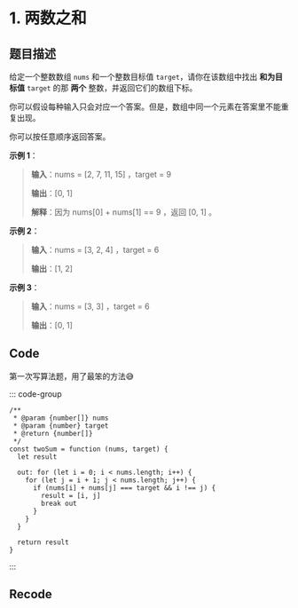 # 1. 两数之和 <Badge type="info" text="简单" />

## 题目描述

给定一个整数数组 `nums` 和一个整数目标值 `target`，请你在该数组中找出 **和为目标值** `target` 的那 **两个**
整数，并返回它们的数组下标。

你可以假设每种输入只会对应一个答案。但是，数组中同一个元素在答案里不能重复出现。

你可以按任意顺序返回答案。

**示例 1**：

> **输入**：nums = [2, 7, 11, 15] ，target = 9
>
> **输出**：[0, 1]
>
> **解释**：因为 nums[0] + nums[1] == 9 ，返回 [0, 1] 。

**示例 2**：

> **输入**：nums = [3, 2, 4] ，target = 6
>
> **输出**：[1, 2]

**示例 3**：

> **输入**：nums = [3, 3] ，target = 6
>
> **输出**：[0, 1]

## Code <Badge type="tip" text="2024-05-31" />

第一次写算法题，用了最笨的方法😅

::: code-group

```TS
/**
 * @param {number[]} nums
 * @param {number} target
 * @return {number[]}
 */
const twoSum = function (nums, target) {
  let result
  
  out: for (let i = 0; i < nums.length; i++) {
    for (let j = i + 1; j < nums.length; j++) {
      if (nums[i] + nums[j] === target && i !== j) {
        result = [i, j]
        break out
      }
    }
  }
  
  return result
}
```

:::

## Recode
